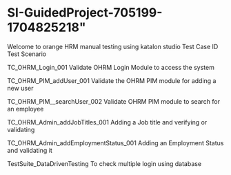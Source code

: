 # SI-GuidedProject-705199-1704825218" 


Welcome to orange HRM manual testing using katalon studio
 
 
Test Case ID	                                  Test Scenario		
 
TC_OHRM_Login_001	                            Validate OHRM Login Module to access the system		


TC_OHRM_PIM_addUser_001	                      Validate the OHRM PIM module for adding a new user	


TC_OHRM_PIM__searchUser_002	                  Validate OHRM PIM module to search for an employee		

TC_OHRM_Admin_addJobTitles_001	              Adding a Job title and verifying or validating		


TC_OHRM_Admin_addEmploymentStatus_001       	Adding an Employment Status and validating it		


TestSuite_DataDrivenTesting	                  To check multiple login using database		
